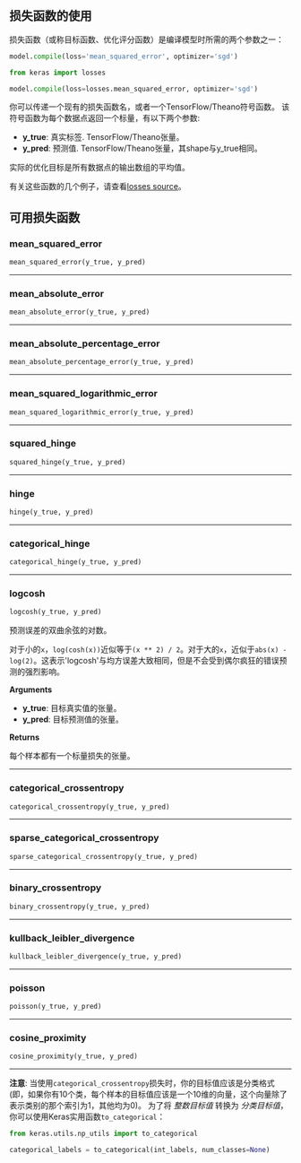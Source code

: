 
## 损失函数的使用

损失函数（或称目标函数、优化评分函数）是编译模型时所需的两个参数之一：

```python
model.compile(loss='mean_squared_error', optimizer='sgd')
```

```python
from keras import losses

model.compile(loss=losses.mean_squared_error, optimizer='sgd')
```

你可以传递一个现有的损失函数名，或者一个TensorFlow/Theano符号函数。
该符号函数为每个数据点返回一个标量，有以下两个参数:

- __y_true__: 真实标签. TensorFlow/Theano张量。
- __y_pred__: 预测值. TensorFlow/Theano张量，其shape与y_true相同。

实际的优化目标是所有数据点的输出数组的平均值。

有关这些函数的几个例子，请查看[losses source](https://github.com/keras-team/keras/blob/master/keras/losses.py)。

## 可用损失函数

### mean_squared_error


```python
mean_squared_error(y_true, y_pred)
```

----

### mean_absolute_error


```python
mean_absolute_error(y_true, y_pred)
```

----

### mean_absolute_percentage_error


```python
mean_absolute_percentage_error(y_true, y_pred)
```

----

### mean_squared_logarithmic_error


```python
mean_squared_logarithmic_error(y_true, y_pred)
```

----

### squared_hinge


```python
squared_hinge(y_true, y_pred)
```

----

### hinge


```python
hinge(y_true, y_pred)
```

----

### categorical_hinge


```python
categorical_hinge(y_true, y_pred)
```

----

### logcosh


```python
logcosh(y_true, y_pred)
```

预测误差的双曲余弦的对数。

对于小的`x`，`log(cosh(x))`近似等于`(x ** 2) / 2`。对于大的`x`，近似于`abs(x) - log(2)`。这表示'logcosh'与均方误差大致相同，但是不会受到偶尔疯狂的错误预测的强烈影响。

__Arguments__

- __y_true__: 目标真实值的张量。
- __y_pred__: 目标预测值的张量。

__Returns__

每个样本都有一个标量损失的张量。

----

### categorical_crossentropy


```python
categorical_crossentropy(y_true, y_pred)
```

----

### sparse_categorical_crossentropy


```python
sparse_categorical_crossentropy(y_true, y_pred)
```

----

### binary_crossentropy


```python
binary_crossentropy(y_true, y_pred)
```

----

### kullback_leibler_divergence


```python
kullback_leibler_divergence(y_true, y_pred)
```

----

### poisson


```python
poisson(y_true, y_pred)
```

----

### cosine_proximity


```python
cosine_proximity(y_true, y_pred)
```


----

**注意**: 当使用`categorical_crossentropy`损失时，你的目标值应该是分类格式 (即，如果你有10个类，每个样本的目标值应该是一个10维的向量，这个向量除了表示类别的那个索引为1，其他均为0)。 为了将 *整数目标值* 转换为 *分类目标值*，你可以使用Keras实用函数`to_categorical`：

```python
from keras.utils.np_utils import to_categorical

categorical_labels = to_categorical(int_labels, num_classes=None)
```
